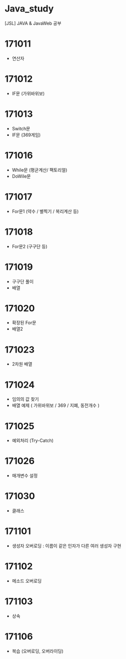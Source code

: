 # Java_study
[JSL] JAVA &amp; JavaWeb 공부

# 171011
- 연산자

# 171012
- IF문 (가위바위보)

# 171013
- Switch문
- IF문 (369게임)

# 171016
- While문 (평균계산/ 팩토리얼)
- DoWile문 

# 171017
- For문1 (약수 / 별찍기 / 복리계산 등)

# 171018
- For문2 (구구단 등)

# 171019
- 구구단 풀이
- 배열

# 171020
- 확장된 For문
- 배열2

# 171023
- 2차원 배열

# 171024
- 임의의 값 찾기
- 배열 예제 ( 가위바위보 / 369 / 지폐, 동전개수 )

# 171025
- 예외처리 (Try-Catch)

# 171026
- 매개변수 설정

# 171030
- 클래스

# 171101
- 생성자 오버로딩 : 이름이 같은 인자가 다른 여러 생성자 구현

# 171102
- 메소드 오버로딩

# 171103
- 상속 

# 171106
- 복습 (오버로딩, 오버라이딩)